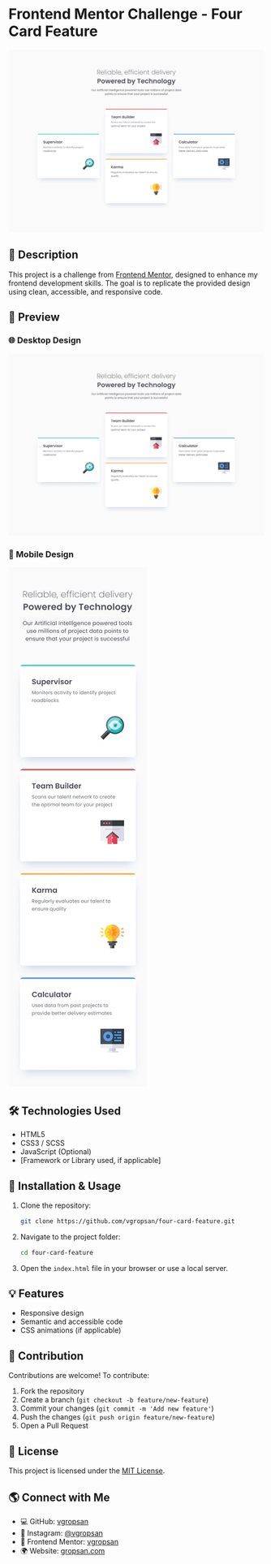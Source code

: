 # Frontend Mentor Challenge - Four Card Feature

![Desktop Preview](design/desktop-design.jpg)

## 🚀 Description

This project is a challenge from [Frontend Mentor](https://www.frontendmentor.io), designed to enhance my frontend development skills. The goal is to replicate the provided design using clean, accessible, and responsive code.

## 📸 Preview

### 🌐 Desktop Design
![Desktop Design](design/desktop-design.jpg)

### 📱 Mobile Design
![Mobile Design](design/mobile-design.jpg)

## 🛠️ Technologies Used

- HTML5
- CSS3 / SCSS
- JavaScript (Optional)
- [Framework or Library used, if applicable]

## 📂 Installation & Usage

1. Clone the repository:
   ```sh
   git clone https://github.com/vgropsan/four-card-feature.git
   ```
2. Navigate to the project folder:
   ```sh
   cd four-card-feature
   ```
3. Open the `index.html` file in your browser or use a local server.

## 💡 Features

- Responsive design
- Semantic and accessible code
- CSS animations (if applicable)

## 📝 Contribution

Contributions are welcome! To contribute:

1. Fork the repository
2. Create a branch (`git checkout -b feature/new-feature`)
3. Commit your changes (`git commit -m 'Add new feature'`)
4. Push the changes (`git push origin feature/new-feature`)
5. Open a Pull Request

## 📄 License

This project is licensed under the [MIT License](LICENSE).

## 🌎 Connect with Me

- 💻 GitHub: [vgropsan](https://github.com/vgropsan)
- 📸 Instagram: [@vgropsan](https://www.instagram.com/vgropsan/)
- 🎨 Frontend Mentor: [vgropsan](https://www.frontendmentor.io/profile/vgropsan)
- 🌍 Website: [gropsan.com](https://gropsan.com)

